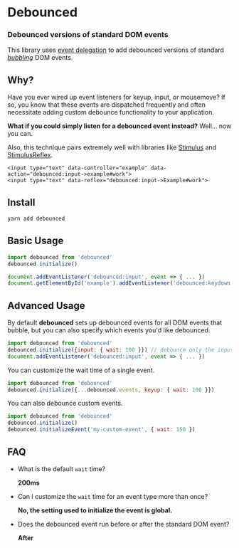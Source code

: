 # Debounced

### Debounced versions of standard DOM events

This library uses [event delegation](https://developer.mozilla.org/en-US/docs/Learn/JavaScript/Building_blocks/Events#Event_delegation)
to add debounced versions of standard [*bubbling*](https://developer.mozilla.org/en-US/docs/Web/API/Event/bubbles) DOM events.

## Why?

Have you ever wired up event listeners for keyup, input, or mousemove?
If so, you know that these events are dispatched frequently and
often necessitate adding custom debounce functionality to your application.

**What if you could simply listen for a debounced event instead?**
Well... now you can.

Also, this technique pairs extremely well with libraries like
[Stimulus](https://github.com/stimulusjs/stimulus) and [StimulusReflex](https://github.com/hopsoft/stimulus_reflex).

```erb
<input type="text" data-controller="example" data-action="debounced:input->example#work">
<input type="text" data-reflex="debounced:input->Example#work">
```

## Install

```sh
yarn add debounced
```

## Basic Usage

```js
import debounced from 'debounced'
debounced.initialize()
```

```js
document.addEventListener('debounced:input', event => { ... })
document.getElementById('example').addEventListener('debounced:keydown', event => { ... })
```

## Advanced Usage

By default **debounced** sets up debounced events for all DOM events that bubble,
but you can also specify which events you'd like debounced.

```js
import debounced from 'debounced'
debounced.initialize({input: { wait: 100 }}) // debounce only the input event and wait 100ms before dispatching
document.addEventListener('debounced:input', event => { ... })
```

You can customize the wait time of a single event.

```js
import debounced from 'debounced'
debounced.initialize({...debounced.events, keyup: { wait: 100 }})
```

You can also debounce custom events.

```js
import debounced from 'debounced'
debounced.initialize()
debounced.initializeEvent('my-custom-event', { wait: 150 })
```

## FAQ

- What is the default `wait` time?

  **200ms**

- Can I customize the `wait` time for an event type more than once?

  **No, the setting used to initialize the event is global.**

- Does the debounced event run before or after the standard DOM event?

  **After**
